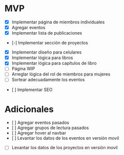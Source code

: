 # MVP
- [X] Implementar página de miembros individuales
- [X] Agregar eventos
- [X] Implementar lista de publicaciones
- [-] Implementar sección de proyectos
- [X] Implementar diseño para celulares
- [X] Implementar lógica para libros
- [X] Implementar lógica para capítulos de libro
- [ ] Página WIP
- [ ] Arreglar lógica del rol de miembros para mujeres
- [ ] Sortear adecuadamente los eventos
- [ ] Implementar SEO

# Adicionales
- [ ] Agregar eventos pasados
- [ ] Agregar grupos de lectura pasados
- [ ] Agregar hover al navbar
- [ ] Levantar los datos de los eventos en versión movil
- [ ] Levantar los datos de los proyectos en versión movil